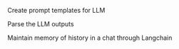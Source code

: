 Create prompt templates for LLM

Parse the LLM outputs

Maintain memory of history in a chat through Langchain
